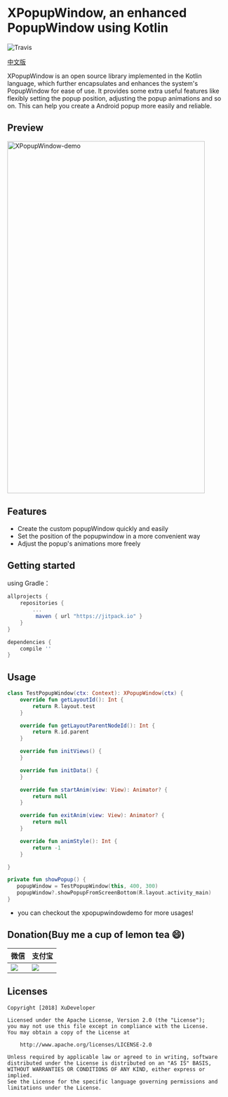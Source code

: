 # XPopupWindow, an enhanced PopupWindow using Kotlin

![Travis](https://img.shields.io/badge/build-passing-brightgreen.svg)

[中文版](https://github.com/XuDeveloper/XPopupWindow/blob/master/docs/README-ZH.md)

XPopupWindow is an open source library implemented in the Kotlin language, which further encapsulates and enhances the system's PopupWindow for ease of use.  It provides some extra useful features like flexibly setting the popup position, adjusting the popup animations and so on. This can help you create a Android popup more easily and reliable.

## Preview

<img src="https://raw.githubusercontent.com/xudeveloper/XPopupWindow/master/art/demo.gif" width="450" height="801" alt="XPopupWindow-demo"/>

## Features

* Create the custom popupWindow quickly and easily
* Set the position of the popupwindow in a more convenient way
* Adjust the popup's animations more freely

## Getting started

using Gradle：

```Groovy
allprojects {
    repositories {
        ...
	     maven { url "https://jitpack.io" }
    }
}

dependencies {
    compile ''
}
```


## Usage

```Kotlin
class TestPopupWindow(ctx: Context): XPopupWindow(ctx) {
    override fun getLayoutId(): Int {
        return R.layout.test
    }

    override fun getLayoutParentNodeId(): Int {
        return R.id.parent
    }

    override fun initViews() {
    }

    override fun initData() {
    }

    override fun startAnim(view: View): Animator? {
        return null
    }

    override fun exitAnim(view: View): Animator? {
        return null
    }

    override fun animStyle(): Int {
        return -1
    }

}
```

```Kotlin
private fun showPopup() {
   popupWindow = TestPopupWindow(this, 400, 300)    
   popupWindow?.showPopupFromScreenBottom(R.layout.activity_main)
}
```

* you can checkout the xpopupwindowdemo for more usages!


## Donation(Buy me a cup of lemon tea :smile:)

| 微信 |支付宝 | 
| ---- | ---- | 
| ![](https://github.com/XuDeveloper/XPopupWindow/blob/master/art/wechat.jpeg)      | ![](https://github.com/XuDeveloper/XPopupWindow/blob/master/art/alipay.jpeg) |

## Licenses

```license
Copyright [2018] XuDeveloper

Licensed under the Apache License, Version 2.0 (the "License");
you may not use this file except in compliance with the License.
You may obtain a copy of the License at

    http://www.apache.org/licenses/LICENSE-2.0

Unless required by applicable law or agreed to in writing, software
distributed under the License is distributed on an "AS IS" BASIS,
WITHOUT WARRANTIES OR CONDITIONS OF ANY KIND, either express or implied.
See the License for the specific language governing permissions and
limitations under the License.
```